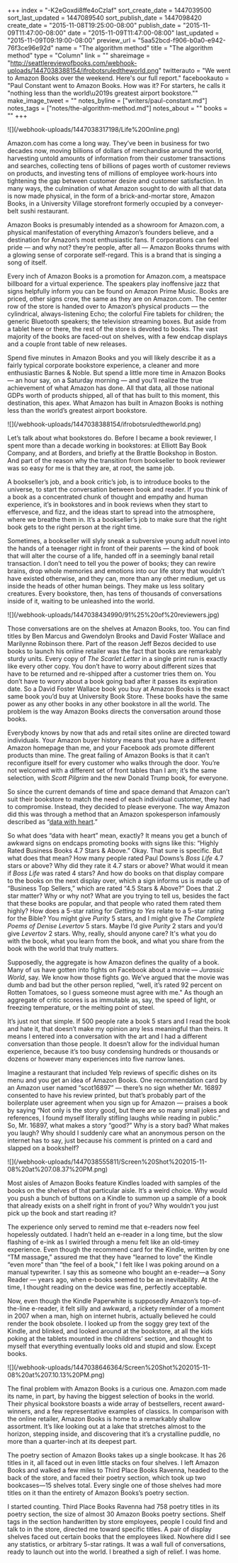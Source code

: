 +++
index = "-K2eGoxdi8ffe4oCzIaf"
sort_create_date = 1447039500
sort_last_updated = 1447089540
sort_publish_date = 1447098420
create_date = "2015-11-08T19:25:00-08:00"
publish_date = "2015-11-09T11:47:00-08:00"
date = "2015-11-09T11:47:00-08:00"
last_updated = "2015-11-09T09:19:00-08:00"
preview_url = "5aa52bcd-f906-b0a0-e942-76f3ce96e92d"
name = "The algorithm method"
title = "The algorithm method"
type = "Column"
link = ""
shareimage = "http://seattlereviewofbooks.com/webhook-uploads/1447038388154/ifrobotsruledtheworld.png"
twitterauto = "We went to Amazon Books over the weekend. Here's our full report."
facebookauto = "Paul Constant went to Amazon Books. How was it? For starters, he calls it \"nothing less than the world\u2019s greatest airport bookstore.\""
make_image_tweet = ""
notes_byline = ["writers/paul-constant.md"]
notes_tags = ["notes/the-algorithm-method.md"]
notes_about = ""
books = ""
+++
<p class="image">![](/webhook-uploads/1447038317198/Life%20Online.png)</p>

Amazon.com has come a long way. They’ve been in business for two decades now, moving billions of dollars of merchandise around the world, harvesting untold amounts of information from their customer transactions and searches, collecting tens of billions of pages worth of customer reviews on products, and investing tens of millions of employee work-hours into tightening the gap between customer desire and customer satisfaction. In many ways, the culmination of what Amazon sought to do with all that data  is now made physical, in the form of a brick-and-mortar store, Amazon Books, in a University Village storefront formerly occupied by a conveyer-belt sushi restaurant. 

Amazon Books is presumably intended as a showroom for Amazon.com, a physical manifestation of everything Amazon’s founders believe, and a destination for Amazon’s most enthusiastic fans. If corporations can feel pride — and why not? they’re people, after all — Amazon Books thrums with a glowing sense of corporate self-regard. This is a brand that is singing a song of itself. 

Every inch of Amazon Books is a promotion for Amazon.com, a meatspace billboard for a virtual experience. The speakers play inoffensive jazz that signs helpfully inform you can be found on Amazon Prime Music. Books are priced, other signs crow, the same as they are on Amazon.com. The center row of the store is handed over to Amazon’s physical products — the cylindrical, always-listening Echo; the colorful Fire tablets for children; the generic Bluetooth speakers; the television streaming boxes. But aside from a tablet here or there, the rest of the store is devoted to books. The vast majority of the books are faced-out on shelves, with a few endcap displays and a couple front table of new releases. 

Spend five minutes in Amazon Books and you will likely describe it as a fairly typical corporate bookstore experience, a cleaner and more enthusiastic Barnes & Noble. But spend a little more time in Amazon Books — an hour say, on a Saturday morning — and you’ll realize the true achievement of what Amazon has done. All that data, all those national GDPs worth of products shipped, all of that has built to this moment, this destination, this apex. What Amazon has built in Amazon Books is nothing less than the world’s greatest airport bookstore.

<div class="break"></div>

<p class="image">![](/webhook-uploads/1447038388154/ifrobotsruledtheworld.png)</p>

Let’s talk about what bookstores do. Before I became a book reviewer, I spent more than a decade working in bookstores: at Elliott Bay Book Company, and at Borders, and briefly at the Brattle Bookshop in Boston. And part of the reason why the transition from bookseller to book reviewer was so easy for me is that they are, at root, the same job. 

A bookseller’s job, and a book critic’s job, is to introduce books to the universe, to start the conversation between book and reader. If you think of a book as a concentrated chunk of thought and empathy and human experience, it’s in bookstores and in book reviews when they start to effervesce, and fizz, and the ideas start to spread into the atmosphere, where we breathe them in. It’s a bookseller’s job to make sure that the right book gets to the right person at the right time. 

Sometimes, a bookseller will slyly sneak a subversive young adult novel into the hands of a teenager right in front of their parents — the kind of book that will alter the course of a life, handed off in a seemingly banal retail transaction. I don’t need to tell you the power of books; they can rewire brains, drop whole memories and emotions into our life story that wouldn’t have existed otherwise, and they can, more than any other medium, get us inside the heads of other human beings. They make us less solitary creatures. Every bookstore, then, has tens of thousands of conversations inside of it, waiting to be unleashed into the world.

<div class="break"></div>

<p class="image">![](/webhook-uploads/1447038434990/91%25%20of%20reviewers.jpg)</p>

Those conversations are on the shelves at Amazon Books, too. You can find titles by Ben Marcus and Gwendolyn Brooks and David Foster Wallace and Marilynne Robinson there. Part of the reason Jeff Bezos decided to use books to launch his online retailer was the fact that books are remarkably sturdy units. Every copy of *The Scarlet Letter* in a single print run is exactly like every other copy. You don’t have to worry about different sizes that have to be returned and re-shipped after a customer tries them on. You don’t have to worry about a book going bad after it passes its expiration date. So a David Foster Wallace book you buy at Amazon Books is the exact same book you’d buy at University Book Store. These books have the same power as any other books in any other bookstore in all the world. The problem is the way Amazon Books directs the conversation around those books. 

Everybody knows by now that ads and retail sites online are directed toward individuals. Your Amazon buyer history means that you have a different Amazon homepage than me, and your Facebook ads promote different products than mine. The great failing of Amazon Books is that it can’t reconfigure itself for every customer who walks through the door. You’re not welcomed with a different set of front tables than I am; it’s the same selection, with *Scott Pilgrim* and the new Donald Trump book, for everyone.

So since the current demands of time and space demand that Amazon can’t suit their bookstore to match the need of each individual customer, they had to compromise. Instead, they decided to please everyone. The way Amazon did this was through a method that an Amazon spokesperson infamously described as “[data with heart](http://www.thestar.com/business/2015/11/03/amazon-opening-physical-bookstore-stocking-based-on-data-with-heart.html).”

So what does “data with heart” mean, exactly? It means you get a bunch of awkward signs on endcaps promoting books with signs like this: “Highly Rated Business Books 4.7 Stars & Above.” Okay. That sure is specific. But what does that mean? How many people rated Paul Downs’s *Boss Life* 4.7 stars or above? Why did they rate it 4.7 stars or above? What would it mean if *Boss Life* was rated 4 stars? And how do books on that display compare to the books on the next display over, which a sign informs us is made up of “Business Top Sellers,” which are rated “4.5 Stars & Above?” Does that .2 star matter? Why or why not? What are you trying to tell us, besides the fact that these books are popular, and that people who rated them rated them highly? How does a 5-star rating for *Getting to Yes* relate to a 5-star rating for the Bible? You might give *Purity* 5 stars, and I might give *The Complete Poems of Denise Levertov* 5 stars. Maybe I’d give *Purity* 2 stars and you’d give *Levertov* 2 stars. Why, really, should anyone care? It's what you do with the book, what you learn from the book, and what you share from the book with the world that truly matters.

Supposedly, the aggregate is how Amazon defines the quality of a book. Many of us have gotten into fights on Facebook about a movie — *Jurassic World*, say. We know how those fights go. We’ve argued that the movie was dumb and bad but the other person replied, “well, it’s rated 92 percent on Rotten Tomatoes, so I guess someone must agree with me." As though an aggregate of critic scores is as immutable as, say, the speed of light, or freezing temperature, or the melting point of steel.

It’s just not that simple. If 500 people rate a book 5 stars and I read the book and hate it, that doesn’t make my opinion any less meaningful than theirs. It means I entered into a conversation with the art and I had a different conversation than those people. It doesn’t allow for the individual human experience, because it’s too busy condensing hundreds or thousands or dozens or however many experiences into five narrow lanes. 

Imagine a restaurant that included Yelp reviews of specific dishes on its menu and you get an idea of Amazon Books. One recommendation card by an Amazon user named “scot16897” — there’s no sign whether Mr. 16897 consented to have his review printed, but that’s probably part of the boilerplate user agreement when you sign up for Amazon — praises a book by saying “Not only is the story good, but there are so many small jokes and references, I found myself literally stifling laughs while reading in public.” So, Mr. 16897, what makes a story “good?” Why is a story bad? What makes you laugh? Why should I suddenly care what an anonymous person on the internet has to say, just because his comment is printed on a card and slapped on a bookshelf?

<div class="break"></div>

<p class="image">![](/webhook-uploads/1447038555811/Screen%20Shot%202015-11-08%20at%207.08.37%20PM.png)</p>

Most aisles of Amazon Books feature Kindles loaded with samples of the books on the shelves of that particular aisle. It’s a weird choice. Why would you push a bunch of buttons on a Kindle to summon up a sample of a book that already exists on a shelf right in front of you? Why wouldn’t you just pick up the book and start reading it?

The experience only served to remind me that e-readers now feel hopelessly outdated. I hadn’t held an e-reader in a long time, but the slow flashing of e-ink as I swirled through a menu felt like an old-timey experience. Even though the recommend card for the Kindle, written by one “TM massage,” assured me that they have “learned to love” the Kindle “even more” than “the feel of a book,” I felt like I was poking around on a manual typewriter. I say this as someone who bought an e-reader—a Sony Reader — years ago, when e-books seemed to be an inevitability. At the time, I thought reading on the device was fine, perfectly acceptable. 

Now, even though the Kindle Paperwhite is supposedly Amazon’s top-of-the-line e-reader, it felt silly and awkward, a rickety reminder of a moment in 2007 when a man, high on internet hubris, actually believed he could render the book obsolete. I looked up from the soggy grey text of the Kindle, and blinked, and looked around at the bookstore, at all the kids poking at the tablets mounted in the childrens’ section, and thought to myself that everything eventually looks old and stupid and slow. Except books.

<div class="break"></div>

<p class="image">![](/webhook-uploads/1447038646364/Screen%20Shot%202015-11-08%20at%207.10.13%20PM.png)</p>

The final problem with Amazon Books is a curious one. Amazon.com made its name, in part, by having the biggest selection of books in the world. Their physical bookstore boasts a wide array of bestsellers, recent award-winners, and a few representative examples of classics. In comparison with the online retailer, Amazon Books is home to a remarkably shallow assortment. It’s like looking out at a lake that stretches almost to the horizon, stepping inside, and discovering that it’s a crystalline puddle, no more than a quarter-inch at its deepest part.

The poetry section of Amazon Books takes up a single bookcase. It has 26 titles in it, all faced out in even little stacks on four shelves. I left Amazon Books and walked a few miles to Third Place Books Ravenna, headed to the back of the store, and faced their poetry section, which took up two bookcases—15 shelves total. Every single one of those shelves had more titles on it than the entirety of Amazon Books’s poetry section. 

I started counting. Third Place Books Ravenna had 758 poetry titles in its poetry section, the size of almost 30 Amazon Books poetry sections. Shelf tags in the section handwritten by store employees, people I could find and talk to in the store, directed me toward specific titles. A pair of display shelves faced out certain books that the employees liked. Nowhere did I see any statistics, or arbitrary 5-star ratings. It was a wall full of conversations, ready to launch out into the world. I breathed a sigh of relief. I was home. 